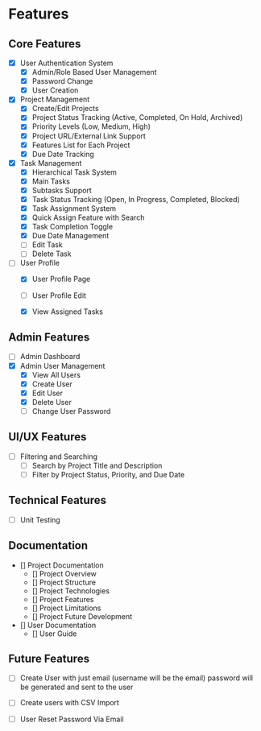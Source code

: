 # Features

## Core Features

- [x] User Authentication System
    - [x] Admin/Role Based User Management
    - [x] Password Change
    - [x] User Creation

- [x] Project Management
    - [x] Create/Edit Projects
    - [x] Project Status Tracking (Active, Completed, On Hold, Archived)
    - [x] Priority Levels (Low, Medium, High)
    - [x] Project URL/External Link Support
    - [x] Features List for Each Project
    - [x] Due Date Tracking

- [x] Task Management
    - [x] Hierarchical Task System
    - [x] Main Tasks
    - [x] Subtasks Support
    - [x] Task Status Tracking (Open, In Progress, Completed, Blocked)
    - [x] Task Assignment System
    - [x] Quick Assign Feature with Search
    - [x] Task Completion Toggle
    - [x] Due Date Management
    - [ ] Edit Task
    - [ ] Delete Task

- [ ] User Profile
    - [x] User Profile Page
    - [ ] User Profile Edit
    - [x] View Assigned Tasks


## Admin Features
- [ ] Admin Dashboard
- [x] Admin User Management
    - [x] View All Users
    - [x] Create User
    - [x] Edit User
    - [x] Delete User
    - [ ] Change User Password

## UI/UX Features
- [ ] Filtering and Searching
    - [ ] Search by Project Title and Description
    - [ ] Filter by Project Status, Priority, and Due Date

## Technical Features
- [ ] Unit Testing


## Documentation
- [] Project Documentation
    - [] Project Overview
    - [] Project Structure
    - [] Project Technologies
    - [] Project Features
    - [] Project Limitations
    - [] Project Future Development
- [] User Documentation
    - [] User Guide

## Future Features
- [ ] Create User with just email (username will be the email) password will be generated and sent to the user
- [ ] Create users with CSV Import
- [ ] User Reset Password Via Email


